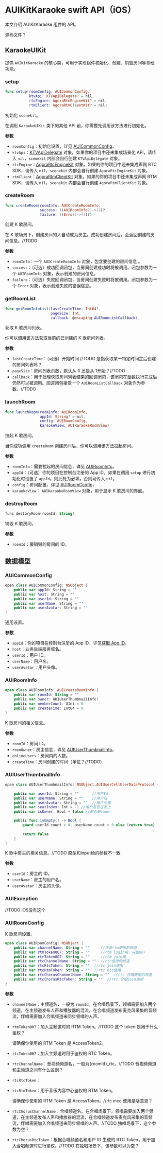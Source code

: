 # AUIKitKaraoke swift API（iOS）

本文介绍 AUIKitKaraoke 组件的 API。

源码文件？

## KaraokeUIKit

提供 `AUIKitKaraoke` 的核心类，可用于实现组件初始化、创建、销毁房间等基础功能。

### setup

```swift
func setup(roomConfig: AUICommonConfig,
           ktvApi: KTVApiDelegate? = nil,
           rtcEngine: AgoraRtcEngineKit? = nil,
           rtmClient: AgoraRtmClientKit? = nil) 
```

初始化 `scenekit`。

在调用 `KaraokeUIKit` 类下的其他 API 前，你需要先调用该方法进行初始化。

**参数**

- `roomConfig`：初始化设置，详见 [AUICommonConfig](#AUICommonConfig)。
- `ktvApi`：[KTVApiDelegate](https://docportal.shengwang.cn/cn/online-ktv/ktv_api_oc?platform=iOS#ktvapidelegate) 对象。如果你的项目中还未集成场景化 API，请传入 `nil`，`scenekit` 内部会自行创建 `KTVApiDelegate` 对象。
- `rtcEngine`：[AgoraRtcEngineKit](https://docportal.shengwang.cn/cn/online-ktv/API%20Reference/ios_ng/API/rtc_interface_class.html#class_irtcengine) 对象。如果的你的项目中还未集成声网 RTC SDK，请传入 `nil`，`scenekit` 内部会自行创建 `AgoraRtcEngineKit` 对象。
- `rtmClient`：[AgoraRtmClientKit](https://doc.shengwang.cn/doc/rtm2/oc/landing-page) 对象。如果的你的项目中还未集成声网 RTM SDK，请传入 `nil`，`scenekit` 内部会自行创建 `AgoraRtmClientKit` 对象。

### createRoom

```swift
func createRoom(roomInfo: AUICreateRoomInfo,
                success: ((AUIRoomInfo?)->())?,
                failure: ((Error)->())?)
```

创建 K 歌房间。

在 K 歌场景下，创建房间的人自动成为房主。成功创建房间后，会返回创建的房间信息。//TODO

**参数**

- `roomInfo`：一个 `AUICreateRoomInfo` 对象，包含要创建的房间信息 。
- `success`：（可选）成功回调闭包，当房间创建成功时将被调用。闭包参数为一个 `AUIRoomInfo` 对象，表示创建的房间信息。
- `failure`：（可选）失败回调闭包，当房间创建失败时将被调用。闭包参数为一个 `Error` 对象，表示创建失败的错误信息。

### getRoomList

```swift
func getRoomInfoList(lastCreateTime: Int64?, 
                     pageSize: Int, 
                     callback: @escaping AUIRoomListCallback)
```

获取 K 歌房间列表。

你可以调用该方法获取当前的已创建的 K 歌房间列表。

**参数**

- `lastCreateTime`：（可选）开始时间 //TODO 是指获取某一特定时间之后创建的房间列表吗？
- `pageSize`：房间列表页数，默认从 0 还是从 1开始？//TODO
- `callback`：用于处理获取房间列表结果的回调闭包，该闭包在函数执行完成后仍然可以被调用。回调闭包接受一个 `AUIRoomListCallback` 对象作为参数。//TODO

### launchRoom

```swift
func launchRoom(roomInfo: AUIRoomInfo,
                appId: String? = nil,
                config: AUIRoomConfig,
                karaokeView: AUIKaraokeRoomView) 
```

拉起 K 歌房间。

当你成功调用 `createRoom` 创建房间后，你可以调用该方法拉起房间。

**参数**

- `roomInfo`：需要拉起的房间信息，详见 [AUIRoomInfo](#AUIRoomInfo)。
- `appId`：（可选）你的项目在控制台注册的 App ID。如果在调用 `setup` 进行初始化时设置了 `appId`，则此处为必填，否则可传入 `nil`。
- `config`：房间配置，详见 [AUIRoomConfig](#AUIRoomConfig)。
- `karaokeView`： `AUIKaraokeRoomView` 对象，用于显示 K 歌房间的界面。

### destroyRoom

```kotlin
func destoryRoom(roomId: String)
```

销毁 K 歌房间。

**参数**

- `roomId`：要销毁的房间的 ID。

## 数据模型

### <h3 className="anchor" id="AUICommonConfig"> AUICommonConfig</h3>

```swift
open class AUICommonConfig: NSObject {
    public var appId: String = ""
    public var host: String = ""
    public var userId: String = ""
    public var userName: String = ""
    public var userAvatar: String = ""
}
```

通用设置。

**参数**

- `appId`：你的项目在控制台注册的 App ID，详见[获取 App ID](https://docportal.shengwang.cn/cn/Agora%20Platform/get_appid_token?platform=All%20Platforms#获取-app-id)。
- `host`：业务后端服务域名。
- `userId`：用户 ID。
- `userName`：用户名。
- `userAvatar`：用户头像。

### <h3 className="anchor" id="AUIRoomInfo">AUIRoomInfo</h3>

```kotlin
open class AUIRoomInfo: AUICreateRoomInfo {
    public var roomId: String = "" 
    public var owner: AUIUserThumbnailInfo? 
    public var memberCount: UInt = 0 
    public var createTime: Int64 = 0 
}
```

K 歌房间的相关信息。

**参数**

- `roomId`：房间 ID。
- `roomOwner`：房主信息，详见 [AUIUserThumbnailInfo](#AUIUserThumbnailInfo)。
- `onlineUsers`：房间内的人数。
- `createTime`：房间创建的时间（单位？//TODO）

### <h3 className="anchor" id="AUIUserThumbnailInfo">AUIUserThumbnailInfo</h3>

```swift
open class AUIUserThumbnailInfo: NSObject,AUIUserCellUserDataProtocol {
    
    public var userId: String = ""      //用户Id
    public var userName: String = ""    //用户名
    public var userAvatar: String = ""  //用户头像
    public var seatIndex: Int = -1 //用户是否在麦上
    public var isOwner: Bool = false //是否是owner

    public func isEmpty() -> Bool {
        guard userId.count > 0, userName.count > 0 else {return true}
        
        return false
    }
}
```

K 歌中房主的相关信息。//TODO 原型和input给的参数不一致

**参数**

- `userId`：房主的 ID。
- `userName`：房主的用户名。
- `userAvatar`：房主的头像。

### <h3 className="anchor" id="AUIException">AUIException</h3>

//TODO iOS没有这个

### <h3 className="anchor" id="AUIRoomConfig">AUIRoomConfig</h3>

K 歌房间设置。

```kotlin
open class AUIRoomConfig: NSObject {
    public var channelName: String = ""     //正常rtm使用的频道
    public var rtmToken007: String = ""     //rtm login用，只能007
    public var rtcToken007: String = ""     //rtm join用
    public var rtcChannelName: String = ""  //rtc使用的频道
    public var rtcRtcToken: String = ""  //rtc join使用
    public var rtcRtmToken: String = ""  //rtc mcc使用
    public var rtcChorusChannelName: String = ""  //rtc 合唱使用的频道
    public var rtcChorusRtcToken: String = ""  //rtc 合唱join使用
}
```

**参数**

- `channelName`：主频道名，一般为 `roomId`。在合唱场景下，领唱需要加入两个频道，在主频道发布人声和播放器的混流，在合唱频道发布麦克风采集的音频流，伴唱需要加入合唱频道来同步领唱的人声。

- `rtmToken007`：加入主频道时的 RTM Token。//TODO 这个 token 是用于什么鉴权？

  <Admonition type="caution" title="注意">

  请确保你使用的 RTM Token 是 AccessToken2。

  </Admonition>

- `rtcToken007`：加入主频道时用于鉴权的 RTC Token。

- `rtcChannelName`：音视频频道名，一般为{roomId}_rtc。//TODO 音视频频道和主频道之间有什么区别？

- `rtcRtcToken`：

- `rtcRtmToken`：用于音乐内容中心鉴权的 RTM Token。

  <Admonition type="caution" title="注意">

  请确保你使用的 RTM Token 是 AccessToken。//rtc mcc 使用是啥意思？

  </Admonition>

- `rtcChorusChannelName`：合唱频道名。在合唱场景下，领唱需要加入两个频道，在主频道发布人声和播放器的混流，在合唱频道发布麦克风采集的音频流，伴唱需要加入合唱频道来同步领唱的人声。//TODO 独唱场景下，这个参数为空？

- `rtcChorusRtcToken`：根据合唱频道名和用户 ID 生成的 RTC Token，用于加入合唱频道时进行鉴权。//TODO 在独唱场景下，该参数可以为空？





 